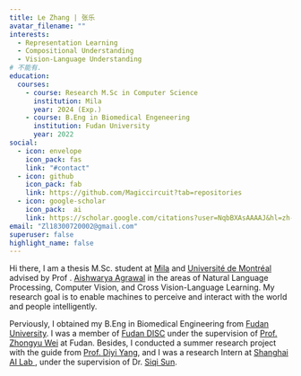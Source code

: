 ```yaml
---
title: Le Zhang | 张乐
avatar_filename: ""
interests:
  - Representation Learning
  - Compositional Understanding
  - Vision-Language Understanding
# 不能有.
education:
  courses:
    - course: Research M.Sc in Computer Science
      institution: Mila
      year: 2024 (Exp.)
    - course: B.Eng in Biomedical Engeneering
      institution: Fudan University
      year: 2022
social:
  - icon: envelope
    icon_pack: fas
    link: "#contact"
  - icon: github
    icon_pack: fab
    link: https://github.com/Magiccircuit?tab=repositories
  - icon: google-scholar
    icon_pack:  ai
    link: https://scholar.google.com/citations?user=NqbBXAsAAAAJ&hl=zh-CN&authuser=1
email: "Zl18300720002@gmail.com"
superuser: false
highlight_name: false
---
```

Hi there, I am a thesis M.Sc. student at [Mila](https://mila.quebec/en/person/le-zhang/) and  [Université de Montréal](https://diro.umontreal.ca/english/home/) advised by Prof . [Aishwarya Agrawal](https://www.iro.umontreal.ca/~agrawal/) in the areas of Natural Language Processing, Computer Vision, and Cross Vision-Language Learning. My research goal is to enable machines to perceive and interact with the world and people intelligently.

Perviously, I obtained my B.Eng in Biomedical Engineering from [Fudan University](https://www.fudan.edu.cn/). I was a  member of [Fudan DISC](http://fnlpsds.com/)  under the supervision of [Prof. Zhongyu Wei](http://www.sdspeople.fudan.edu.cn/zywei/) at Fudan. Besides, I conducted a summer research project with the guide from [Prof. Diyi Yang](https://www.cc.gatech.edu/~dyang888/), and I was a research Intern at [Shanghai AI Lab ](https://www.shlab.org.cn/), under the supervision of Dr. [Siqi Sun](https://intersun.github.io/).


